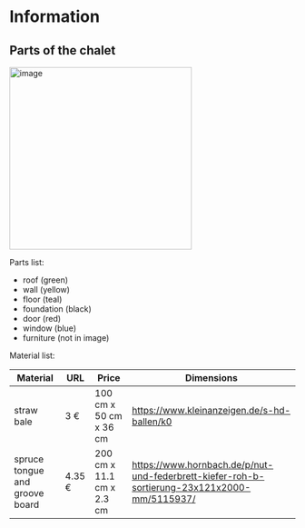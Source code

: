 # Information

## Parts of the chalet

<img width="321" alt="image" src="https://github.com/user-attachments/assets/47fc6b21-cf25-4001-8699-db137d26a695">


Parts list:
* roof (green)
* wall (yellow)
* floor (teal)
* foundation (black)
* door (red)
* window (blue)
* furniture (not in image)


Material list:

| Material | URL | Price | Dimensions
|-|-|-|-|
| straw bale | 3 € | 100 cm x 50 cm x 36 cm | https://www.kleinanzeigen.de/s-hd-ballen/k0 |
| spruce tongue and groove board | 4.35 € | 200 cm x 11.1 cm x 2.3 cm | https://www.hornbach.de/p/nut-und-federbrett-kiefer-roh-b-sortierung-23x121x2000-mm/5115937/ |
